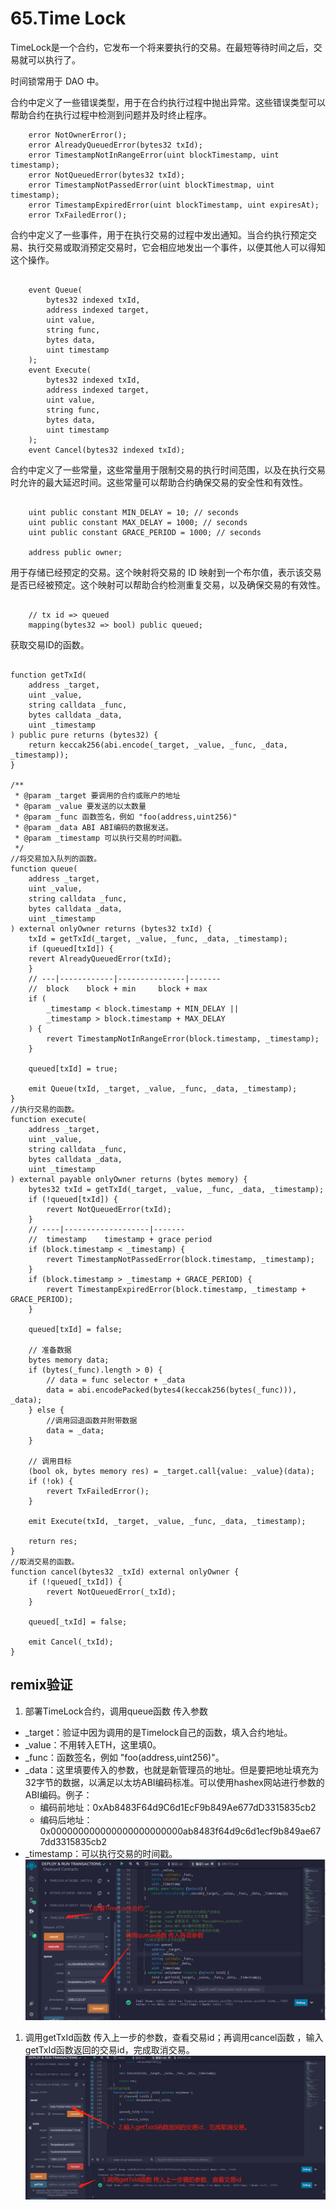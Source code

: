 # 65.Time Lock
TimeLock是一个合约，它发布一个将来要执行的交易。在最短等待时间之后，交易就可以执行了。

时间锁常用于 DAO 中。

合约中定义了一些错误类型，用于在合约执行过程中抛出异常。这些错误类型可以帮助合约在执行过程中检测到问题并及时终止程序。
```solidity
    error NotOwnerError();
    error AlreadyQueuedError(bytes32 txId);
    error TimestampNotInRangeError(uint blockTimestamp, uint timestamp);
    error NotQueuedError(bytes32 txId);
    error TimestampNotPassedError(uint blockTimestmap, uint timestamp);
    error TimestampExpiredError(uint blockTimestamp, uint expiresAt);
    error TxFailedError();
```
合约中定义了一些事件，用于在执行交易的过程中发出通知。当合约执行预定交易、执行交易或取消预定交易时，它会相应地发出一个事件，以便其他人可以得知这个操作。
```solidity

    event Queue(
        bytes32 indexed txId,
        address indexed target,
        uint value,
        string func,
        bytes data,
        uint timestamp
    );
    event Execute(
        bytes32 indexed txId,
        address indexed target,
        uint value,
        string func,
        bytes data,
        uint timestamp
    );
    event Cancel(bytes32 indexed txId);
```
合约中定义了一些常量，这些常量用于限制交易的执行时间范围，以及在执行交易时允许的最大延迟时间。这些常量可以帮助合约确保交易的安全性和有效性。
```solidity

    uint public constant MIN_DELAY = 10; // seconds
    uint public constant MAX_DELAY = 1000; // seconds
    uint public constant GRACE_PERIOD = 1000; // seconds

    address public owner;
```
用于存储已经预定的交易。这个映射将交易的 ID 映射到一个布尔值，表示该交易是否已经被预定。这个映射可以帮助合约检测重复交易，以及确保交易的有效性。
```solidity

    // tx id => queued
    mapping(bytes32 => bool) public queued;
```

获取交易ID的函数。
```solidity

function getTxId(
    address _target,
    uint _value,
    string calldata _func,
    bytes calldata _data,
    uint _timestamp
) public pure returns (bytes32) {
    return keccak256(abi.encode(_target, _value, _func, _data, _timestamp));
}

/**
 * @param _target 要调用的合约或账户的地址
 * @param _value 要发送的以太数量
 * @param _func 函数签名，例如 "foo(address,uint256)"
 * @param _data ABI ABI编码的数据发送。
 * @param _timestamp 可以执行交易的时间戳。
 */
//将交易加入队列的函数。
function queue(
    address _target,
    uint _value,
    string calldata _func,
    bytes calldata _data,
    uint _timestamp
) external onlyOwner returns (bytes32 txId) {
    txId = getTxId(_target, _value, _func, _data, _timestamp);
    if (queued[txId]) {
    revert AlreadyQueuedError(txId);
    }
    // ---|------------|---------------|-------
    //  block    block + min     block + max
    if (
        _timestamp < block.timestamp + MIN_DELAY ||
        _timestamp > block.timestamp + MAX_DELAY
    ) {
        revert TimestampNotInRangeError(block.timestamp, _timestamp);
    }

    queued[txId] = true;

    emit Queue(txId, _target, _value, _func, _data, _timestamp);
}
//执行交易的函数。
function execute(
    address _target,
    uint _value,
    string calldata _func,
    bytes calldata _data,
    uint _timestamp
) external payable onlyOwner returns (bytes memory) {
    bytes32 txId = getTxId(_target, _value, _func, _data, _timestamp);
    if (!queued[txId]) {
        revert NotQueuedError(txId);
    }
    // ----|-------------------|-------
    //  timestamp    timestamp + grace period
    if (block.timestamp < _timestamp) {
        revert TimestampNotPassedError(block.timestamp, _timestamp);
    }
    if (block.timestamp > _timestamp + GRACE_PERIOD) {
        revert TimestampExpiredError(block.timestamp, _timestamp + GRACE_PERIOD);
    }

    queued[txId] = false;

    // 准备数据
    bytes memory data;
    if (bytes(_func).length > 0) {
        // data = func selector + _data
        data = abi.encodePacked(bytes4(keccak256(bytes(_func))), _data);
    } else {
        //调用回退函数并附带数据
        data = _data;
    }

    // 调用目标
    (bool ok, bytes memory res) = _target.call{value: _value}(data);
    if (!ok) {
        revert TxFailedError();
    }

    emit Execute(txId, _target, _value, _func, _data, _timestamp);

    return res;
}
//取消交易的函数。
function cancel(bytes32 _txId) external onlyOwner {
    if (!queued[_txId]) {
        revert NotQueuedError(_txId);
    }

    queued[_txId] = false;

    emit Cancel(_txId);
}
```


## remix验证
1. 部署TimeLock合约，调用queue函数 传入参数
* _target：验证中因为调用的是Timelock自己的函数，填入合约地址。
* _value：不用转入ETH，这里填0。
* _func：函数签名，例如 "foo(address,uint256)"。
* _data：这里填要传入的参数，也就是新管理员的地址。但是要把地址填充为32字节的数据，以满足以太坊ABI编码标准。可以使用hashex网站进行参数的ABI编码。例子：
    * 编码前地址：0xAb8483F64d9C6d1EcF9b849Ae677dD3315835cb2
    * 编码后地址：0x000000000000000000000000ab8483f64d9c6d1ecf9b849ae677dd3315835cb2
* _timestamp：可以执行交易的时间戳。
![65-1.jpg](./img/65-1.jpg)
1. 调用getTxId函数 传入上一步的参数，查看交易id；再调用cancel函数 ，输入getTxId函数返回的交易id，完成取消交易。
![65-2.jpg](./img/65-2.jpg)